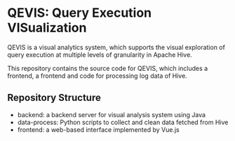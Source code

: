 # QEVIS: Query Execution VISualization

QEVIS is a visual analytics system, which supports the visual exploration of query execution at multiple levels of granularity in Apache Hive.

This repository contains the source code for QEVIS, which includes a frontend, a frontend and code for processing log data of Hive.

## Repository Structure
- backend: a backend server for visual analysis system using Java
- data-process: Python scripts to collect and clean data fetched from Hive
- frontend: a web-based interface implemented by Vue.js